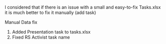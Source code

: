 I considered that if there is an issue with a small and easy-to-fix Tasks.xlsx it is much better to fix it manually (add task)

Manual Data fix
1. Added Presentation task to tasks.xlsx
2. Fixed RS Activist task name
